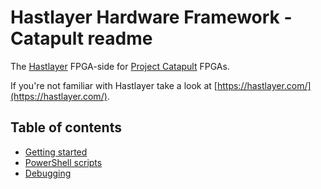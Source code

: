 # Hastlayer Hardware Framework - Catapult readme



The [Hastlayer](http://hastlayer.com/) FPGA-side for [Project Catapult](https://www.microsoft.com/en-us/research/academic-program/project-catapult-academic-program/) FPGAs.

If you're not familiar with Hastlayer take a look at [https://hastlayer.com/](https://hastlayer.com/).


## Table of contents

- [Getting started](Docs/GettingStarted.md)
- [PowerShell scripts](Docs/PowerShellScripts.md)
- [Debugging](Docs/Debugging.md)

